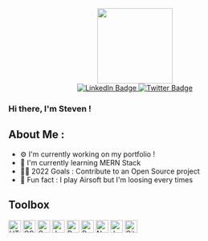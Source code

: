 <div id="header" align="center">
  <img src="https://cdn.dribbble.com/users/966681/screenshots/2896143/media/0434fa69ebb7390c11fb38c2cb934353.gif" width="150px"/>
   <div id="badges">
    <a href="https://www.linkedin.com/in/fabresteven/">
      <img src="https://img.shields.io/badge/LinkedIn-blue?style=for-the-badge&logo=linkedin&logoColor=white" alt="LinkedIn Badge"/>
    </a>
    <a href="https://twitter.com/StevenFabre6">
      <img src="https://img.shields.io/badge/Twitter-blue?style=for-the-badge&logo=twitter&logoColor=white" alt="Twitter Badge"/>
    </a>
  </div>
</div>

### Hi there, I'm Steven !

## About Me :

- ⚙️ I'm currently working on my portfolio !
- 🐣 I'm currently learning MERN Stack
- 🏊‍♂️ 2022 Goals : Contribute to an Open Source project
- 🦊 Fun fact : I play Airsoft but I'm loosing every times

## Toolbox

<div>
<img src="https://cdn.jsdelivr.net/gh/devicons/devicon/icons/html5/html5-original.svg" alt="HTML Logo" width="25" height="25"/> 
<img src="https://cdn.jsdelivr.net/gh/devicons/devicon/icons/css3/css3-original.svg" alt="CSS Logo" width="25" height="25"/>
<img src="https://cdn.jsdelivr.net/gh/devicons/devicon/icons/sass/sass-original.svg" alt="Sass Logo" width="25" height="25"/>
<img src="https://cdn.jsdelivr.net/gh/devicons/devicon/icons/javascript/javascript-original.svg" alt="JavaScript Logo" width="25" height="25"/>
<img src="https://cdn.jsdelivr.net/gh/devicons/devicon/icons/react/react-original.svg" alt="React Logo" width="25" height="25"/>
<img src="https://cdn.jsdelivr.net/gh/devicons/devicon/icons/redux/redux-original.svg" alt="Redux Logo" width="25" height="25"/>
<img src="https://cdn.jsdelivr.net/gh/devicons/devicon/icons/npm/npm-original-wordmark.svg" alt="Npm Logo" width="25" height="25"/>
<img src="https://cdn.jsdelivr.net/gh/devicons/devicon/icons/jest/jest-plain.svg" alt="Jest Logo" width="25" height="25"/>
<img src="https://cdn.jsdelivr.net/gh/devicons/devicon/icons/git/git-original.svg" alt="Git Logo" width="25" height="25"/>
</div>
